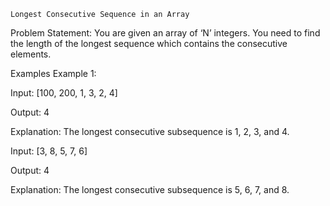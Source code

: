     Longest Consecutive Sequence in an Array
Problem Statement: You are given an array of ‘N’ integers. You need to find the length of the longest sequence which contains the consecutive elements.

Examples
Example 1:

Input: [100, 200, 1, 3, 2, 4]

Output: 4

Explanation: The longest consecutive subsequence is 1, 2, 3, and 4.

Input: [3, 8, 5, 7, 6]

Output: 4

Explanation: The longest consecutive subsequence is 5, 6, 7, and 8.